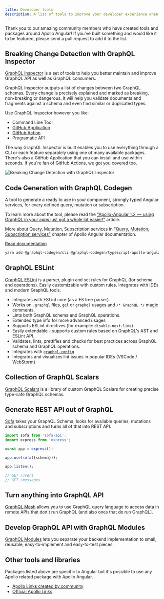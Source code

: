 ```yaml
---
title: Developer tools
description: A list of tools to improve your developer experience when working with GraphQL
---
```


Thank you to our amazing community members who have created tools and packages around Apollo Angular! If you’ve built something and would like it to be featured, please send a pull request to add it to the list.

## Breaking Change Detection with GraphQL Inspector

[GraphQL Inspector](https://graphql-inspector.com/) is a set of tools to help you better maintain and improve GraphQL API as well as GraphQL consumers.

GraphQL Inspector outputs a list of changes between two GraphQL schemas. Every change is precisely explained and marked as breaking, non-breaking or dangerous. It will help you validate documents and fragments against a schema and even find similar or duplicated types.

Use GraphQL Inspector however you like:

- Command Line Tool
- [GitHub Application](https://graphql-inspector.com/docs/products/github)
- [GitHub Action](https://graphql-inspector.com/docs/products/action)
- Programatic API

The way GraphQL Inspector is built enables you to use everything through a CLI or each feature separately using one of many available packages. There's also a GitHub Application that you can install and use within seconds. If you're fan of GitHub Actions, we got you covered too.

![Breaking Change Detection with GraphQL Inspector](https://graphql-inspector.com/assets/images/app-action-9766a9df3298b0592a46ce57642cc57f.jpg)

## Code Generation with GraphQL Codegen

A tool to generate a ready to use in your component, strongly typed Angular services, for every defined query, mutation or subscription.

To learn more about the tool, please read the ["Apollo-Angular 1.2  —  using GraphQL in your apps just got a whole lot easier!"](https://medium.com/the-guild/apollo-angular-code-generation-7903da1f8559) article.

More about Query, Mutation, Subscription services in ["Query, Mutation, Subscription services"](../data/services.md) chapter of Apollo Angular documentation.

[Read documentation](https://graphql-code-generator.com/docs/plugins/typescript-apollo-angular)

```bash
yarn add @graphql-codegen/cli @graphql-codegen/typescript-apollo-angular
```

## GraphQL ESLint

[GraphQL ESLint](https://github.com/dotansimha/graphql-eslint/) is a parser, plugin and set rules for GraphQL (for schema and operations). Easily customizable with custom rules. Integrates with IDEs and modern GraphQL tools.

- Integrates with ESLint core (as a ESTree parser).
- Works on `.graphql` files, `gql` or `graphql` usages and `/* GraphQL */` magic comments.
- Lints both GraphQL schema and GraphQL operations.
- Extended type info for more advanced usages
- Supports ESLint directives (for example: `disable-next-line`)
- Easily extendable - supports custom rules based on GraphQL's AST and ESLint API.
- Validates, lints, prettifies and checks for best practices across GraphQL schema and GraphQL operations.
- Integrates with [`graphql-config`](https://graphql-config.com)
- Integrates and visualizes lint issues in popular IDEs (VSCode / WebStorm)

## Collection of GraphQL Scalars

[GraphQL Scalars](https://github.com/Urigo/graphql-scalars/) is a library of custom GraphQL Scalars for creating precise type-safe GraphQL schemas.

## Generate REST API out of GraphQL

[Sofa](https://www.sofa-api.com/) takes your GraphQL Schema, looks for available queries, mutations and subscriptions and turns all of that into REST API.

```typescript
import sofa from 'sofa-api';
import express from 'express';

const app = express();

app.use(sofa({schema}));

app.listen();

// GET /users
// GET /messages
```

## Turn anything into GraphQL API

[GraphQL Mesh](https://graphql-mesh.com/) allows you to use GraphQL query language to access data in remote APIs that don't run GraphQL (and also ones that do run GraphQL).

## Develop GraphQL API with GraphQL Modules

[GraphQL Modules](https://graphql-modules.com) lets you separate your backend implementation to small, reusable, easy-to-implement and easy-to-test pieces.

## Other tools and libraries

Packages listed above are specific to Angular but it's possible to use any Apollo related package with Apollo Angular.

- [Apollo Links created by community](https://www.apollographql.com/docs/link/links/community.html)
- [Official Apollo Links](https://www.apollographql.com/docs/link/#linkslist)
